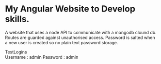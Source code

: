 # My Angular Website to Develop skills.

A website that uses a node API to communicate with a mongodb clound db.
Routes are guarded against unauthorised access.
Password is salted when a new user is created so no plain text password storage.


TestLogins  
Username : admin
Password : admin
